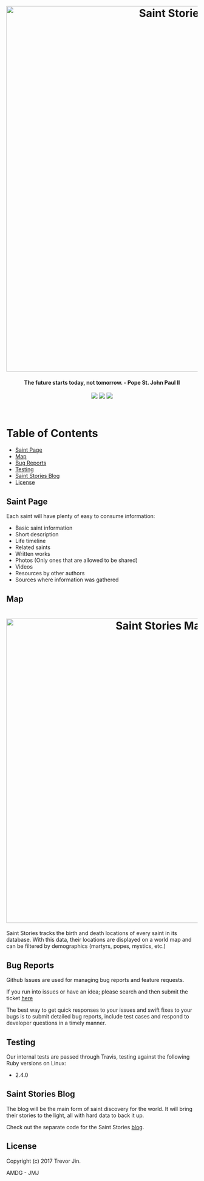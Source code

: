 <h1 align="center">
  <br>
  <a href="http://www.saintstories.org/"><img src="https://image.ibb.co/mpR8F5/florence.jpg" alt="Saint Stories Banner" width="961"></a>
</h1>

<h4 align="center">The future starts today, not tomorrow. - Pope St. John Paul II</h4>

<p align="center">
  <a href="https://codeclimate.com/github/TrevorJin/saintstories"><img src="https://codeclimate.com/github/TrevorJin/saintstories/badges/gpa.svg" /></a> <a href="https://codeclimate.com/github/TrevorJin/saintstories/coverage"><img src="https://codeclimate.com/github/TrevorJin/saintstories/badges/coverage.svg" /></a> <a href="https://travis-ci.org/TrevorJin/saintstories/"><img src = "https://travis-ci.org/TrevorJin/saintstories.svg?branch=master" /></a>
</p>
<br>

# Table of Contents

- [Saint Page](#saint-page)
- [Map](#map)
- [Bug Reports](#bug-reports)
- [Testing](#testing)
- [Saint Stories Blog](#saint-stories-blog)
- [License](#license)

## Saint Page

Each saint will have plenty of easy to consume information:

- Basic saint information
- Short description
- Life timeline
- Related saints
- Written works
- Photos (Only ones that are allowed to be shared)
- Videos
- Resources by other authors
- Sources where information was gathered

## Map

<h1 align="center">
  <a href="http://www.saintstories.org/"><img src="https://image.ibb.co/iPZTF5/saintmap.jpg" alt="Saint Stories Map" width="800"></a>
</h1>

Saint Stories tracks the birth and death locations of every saint in its database. With this data, their locations are displayed on a world map and can be filtered by demographics (martyrs, popes, mystics, etc.)

## Bug Reports

Github Issues are used for managing bug reports and feature requests.

If you run into issues or have an idea; please search and then submit the ticket
[here](https://github.com/TrevorJin/saintstories/issues)

The best way to get quick responses to your issues and swift fixes to your bugs
is to submit detailed bug reports, include test cases and respond to developer
questions in a timely manner.

## Testing

Our internal tests are passed through Travis, testing against the following
Ruby versions on Linux:

- 2.4.0

## Saint Stories Blog

The blog will be the main form of saint discovery for the world. It will bring their stories to the light, all with hard data to back it up.

Check out the separate code for the Saint Stories [blog](https://github.com/TrevorJin/saintstories-blog).

## License

Copyright (c) 2017 Trevor Jin.

AMDG - JMJ

[saintstories]: http://www.saintstories.org/
[travis]: https://travis-ci.org/TrevorJin/saintstories
[codeclimate]: https://codeclimate.com/github/TrevorJin/saintstories